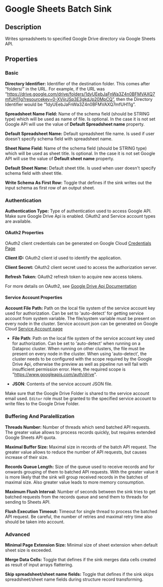 # Google Sheets Batch Sink


Description
-----------
Writes spreadsheets to specified Google Drive directory via Google Sheets API.

Properties
----------
### Basic

**Directory Identifier:** Identifier of the destination folder. This comes after “folders/” in the URL. For example, if
the URL was “https://drive.google.com/drive/folders/1dyUEebJaFnWa3Z4n0BFMVAXQ7mfUH11g?resourcekey=0-XVijrJSp3E3gkdJp20MpCQ”, then the
Directory Identifier would be “1dyUEebJaFnWa3Z4n0BFMVAXQ7mfUH11g”.

**Spreadsheet Name Field:** Name of the schema field (should be STRING type) which will be used as name of file. 
Is optional. In the case it is not set Google API will use the value of **Default Spreadsheet name** property.

**Default Spreadsheet Name:** Default spreadsheet file name. 
Is used if user doesn't specify schema field with spreadsheet name.

**Sheet Name Field:** Name of the schema field (should be STRING type) which will be used as sheet title. 
Is optional. In the case it is not set Google API will use the value of **Default sheet name** property.

**Default Sheet Name:** Default sheet title. Is used when user doesn't specify schema field with sheet title.

**Write Schema As First Row:** Toggle that defines if the sink writes out the input schema as first row of an 
output sheet.

### Authentication

**Authentication Type:** Type of authentication used to access Google API. Make sure Google Drive Api is enabled.
OAuth2 and Service account types are available.

#### OAuth2 Properties

OAuth2 client credentials can be generated on Google Cloud
[Credentials Page](https://console.cloud.google.com/apis/credentials)

**Client ID:** OAuth2 client id used to identify the application.

**Client Secret:** OAuth2 client secret used to access the authorization server.

**Refresh Token:** OAuth2 refresh token to acquire new access tokens.

For more details on OAuth2, see [Google Drive Api Documentation](https://developers.google.com/drive/api/v3/about-auth)

#### Service Account Properties

**Account File Path:** Path on the local file system of the service account key used for authorization.
Can be set to 'auto-detect' for getting service account from system variable.
The file/system variable must be present on every node in the cluster.
Service account json can be generated on Google Cloud
[Service Account page](https://console.cloud.google.com/iam-admin/serviceaccounts)

* **File Path**: Path on the local file system of the service account key used for
  authorization. Can be set to 'auto-detect' when running on a Dataproc cluster.
  When running on other clusters, the file must be present on every node in the cluster.
  When using 'auto-detect', the cluster needs to be configured with the scope required by the Google Drive Api,
  otherwise the preview as well as pipeline run will fail with insufficient permission error. Here, the required scope 
  is "https://www.googleapis.com/auth/drive".

* **JSON**: Contents of the service account JSON file.

Make sure that the Google Drive Folder is shared to the service account email used. `Editor` role must be granted to
the specified service account to write files to the Google Drive Folder.

### Buffering And Paralellization

**Threads Number:** Number of threads which send batched API requests. 
The greater value allows to process records quickly, but requires extended Google Sheets API quota.

**Maximal Buffer Size:** Maximal size in records of the batch API request. 
The greater value allows to reduce the number of API requests, but causes increase of their size.

**Records Queue Length:** Size of the queue used to receive records and for onwards grouping of them to 
batched API requests. With the greater value it is more likely that the sink will group received records in the 
batches of maximal size. Also greater value leads to more memory consumption.

**Maximum Flush Interval:** Number of seconds between the sink tries to get batched requests from the records queue 
and send them to threads for sending to Sheets API.

**Flush Execution Timeout:** Timeout for single thread to process the batched API request. 
Be careful, the number of retries and maximal retry time also should be taken into account.

### Advanced

**Minimal Page Extension Size:** Minimal size of sheet extension when default sheet size is exceeded.

**Merge Data Cells:** Toggle that defines if the sink merges data cells created as result of 
input arrays flattering.

**Skip spreadsheet/sheet name fields:** Toggle that defines if the sink skips spreadsheet/sheet name
fields during structure record transforming.